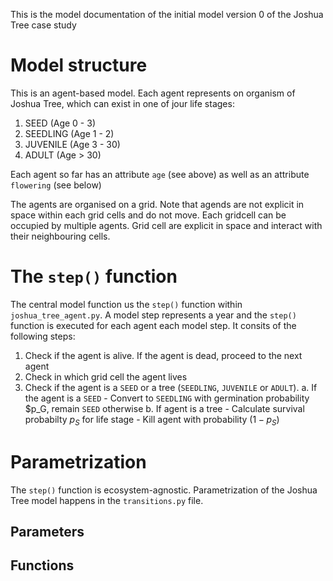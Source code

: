 This is the model documentation of the initial model version 0 of the Joshua Tree case study

# Model structure

This is an agent-based model. Each agent represents on organism of Joshua Tree, which can exist in one of jour life stages:

1. SEED (Age 0 - 3)
2. SEEDLING (Age 1 - 2)
3. JUVENILE (Age 3 - 30)
4. ADULT (Age > 30)

Each agent so far has an attribute `age` (see above) as well as an attribute `flowering` (see below)

The agents are organised on a grid. Note that agends are not explicit in space within each grid cells and do not move. Each gridcell can be occupied by multiple agents. Grid cell are explicit in space and interact with their neighbouring cells.

# The `step()` function

The central model function us the `step()` function within `joshua_tree_agent.py`. A model step represents a year and the `step()` function is executed for each agent each model step. It consits of the following steps:

1. Check if the agent is alive. If the agent is dead, proceed to the next agent
2. Check in which grid cell the agent lives
3. Check if the agent is a `SEED` or a tree (`SEEDLING`, `JUVENILE` or `ADULT`).
   a. If the agent is a `SEED` - Convert to `SEEDLING` with germination probability $p_G, remain `SEED` otherwise
    b. If agent is a tree
        - Calculate survival probabilty $p_S$ for life stage - Kill agent with probability $(1 - p_S)$

# Parametrization

The `step()` function is ecosystem-agnostic. Parametrization of the Joshua Tree model happens in the `transitions.py` file.

## Parameters

## Functions
